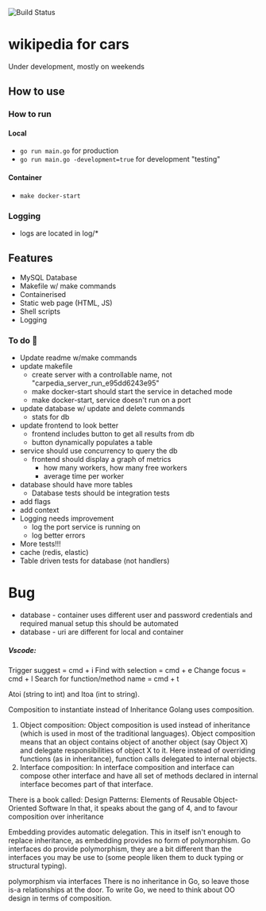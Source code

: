 ![Build Status](https://github.com/StuartsHome/carPedia/actions/workflows/go.yml/badge.svg)  
# wikipedia for cars

Under development, mostly on weekends

## How to use
### How to run
#### Local
- `go run main.go` for production
- `go run main.go -development=true` for development "testing"

#### Container
- `make docker-start`


### Logging
- logs are located in log/*


## Features
- MySQL Database
- Makefile w/ make commands
- Containerised
- Static web page (HTML, JS)
- Shell scripts
- Logging


### To do :wrench:
- Update readme w/make commands
- update makefile
    - create server with a controllable name, not "carpedia_server_run_e95dd6243e95"
    - make docker-start should start the service in detached mode
    - make docker-start, service doesn't run on a port
- update database w/ update and delete commands
    - stats for db
- update frontend to look better
    - frontend includes button to get all results from db
    - button dynamically populates a table
- service should use concurrency to query the db
    - frontend should display a graph of metrics
        - how many workers, how many free workers
        - average time per worker
- database should have more tables
    - Database tests should be integration tests
- add flags
- add context
- Logging needs improvement
    - log the port service is running on
    - log better errors
- More tests!!!
- cache (redis, elastic)
- Table driven tests for database (not handlers)



# Bug
- database - container uses different user and password credentials and required manual setup
this should be automated
- database - uri are different for local and container

##### Vscode:
Trigger suggest = cmd + i
Find with selection = cmd + e
Change focus = cmd + l
Search for function/method name = cmd + t

Atoi (string to int) and Itoa (int to string).

Composition to instantiate instead of Inheritance
Golang uses composition.

1. Object composition: Object composition is used instead of inheritance (which is used in most of the traditional languages). Object composition means that an object contains object of another object (say Object X) and delegate responsibilities of object X to it. Here instead of overriding functions (as in inheritance), function calls delegated to internal objects.
2. Interface composition: In interface composition and interface can compose other interface and have all set of methods declared in internal interface becomes part of that interface.


There is a book called:
Design Patterns: Elements of Reusable Object-Oriented Software
In that, it speaks about the gang of 4, and to favour composition over inheritance

Embedding provides automatic delegation. This in itself isn't enough to replace inheritance, as embedding provides no form of polymorphism. Go interfaces do provide polymorphism, they are a bit different than the interfaces you may be use to (some people liken them to duck typing or structural typing).

polymorphism via interfaces
There is no inheritance in Go, so leave those is-a relationships at the door. To write Go, we need to think about OO design in terms of composition.